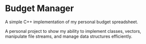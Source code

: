 # Budget Manager
A simple C++ implementation of my personal budget spreadsheet.

A personal project to show my ability to implement classes, vectors, manipulate file streams, and manage data structures efficiently.

